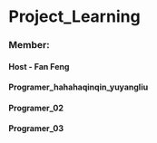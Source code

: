 # Project_Learning
### Member:
#### Host - Fan Feng
#### Programer_hahahaqinqin_yuyangliu
#### Programer_02
#### Programer_03
